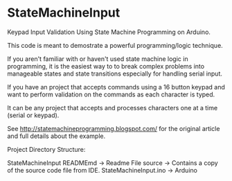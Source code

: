 # StateMachineInput

Keypad Input Validation Using State Machine Programming on Arduino.

This code is meant to demostrate a powerful programming/logic technique.

If you aren't familiar with or haven't used state machine logic in programming, it is the 
easiest way to to break complex problems into manageable states and state transitions 
especially for handling serial input.

If you have an project that accepts commands using a 16 button keypad and want to 
perform validation on the commands as each character is typed.

It can be any project that accepts and processes characters one at a time (serial or keypad).

See http://statemachineprogramming.blogspot.com/ for the original article and full details about the example.

Project Directory Structure:

StateMachineInput
    READMEmd -> Readme File
	source -> Contains a copy of the source code file from IDE.
	StateMachineInput.ino -> Arduino
